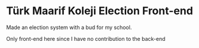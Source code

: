 <h1>Türk Maarif Koleji Election Front-end</h1>
<p>Made an election system with a bud for my school.</p>
<p>Only front-end here since I have no contribution to the back-end</p>

